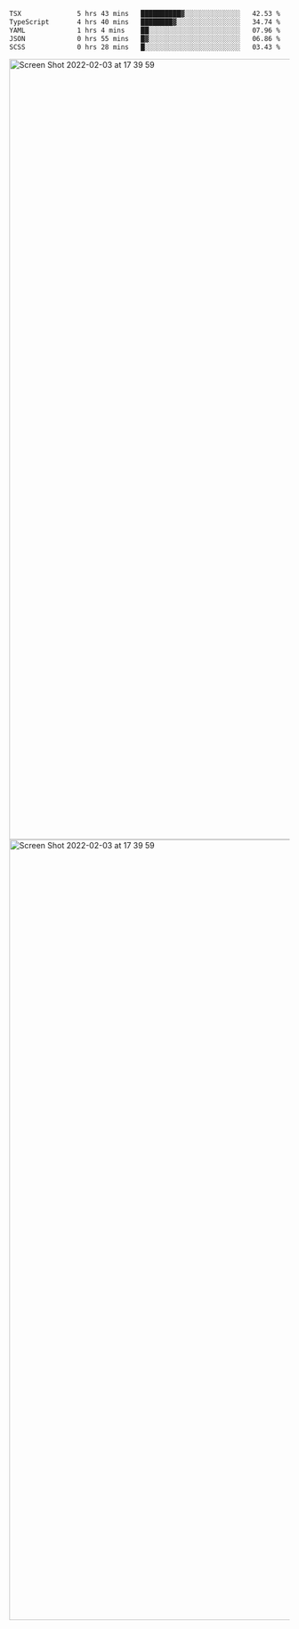 <!--START_SECTION:waka-->

```txt
TSX              5 hrs 43 mins   ██████████▓░░░░░░░░░░░░░░   42.53 %
TypeScript       4 hrs 40 mins   ████████▓░░░░░░░░░░░░░░░░   34.74 %
YAML             1 hrs 4 mins    ██░░░░░░░░░░░░░░░░░░░░░░░   07.96 %
JSON             0 hrs 55 mins   █▓░░░░░░░░░░░░░░░░░░░░░░░   06.86 %
SCSS             0 hrs 28 mins   █░░░░░░░░░░░░░░░░░░░░░░░░   03.43 %
```

<!--END_SECTION:waka-->

<img width="1400" alt="Screen Shot 2022-02-03 at 17 39 59" src="https://user-images.githubusercontent.com/45716542/152387304-f2b60485-53a6-4f4b-a818-5cefb1b0c0ae.png">
<img width="1400" alt="Screen Shot 2022-02-03 at 17 39 59" src="https://user-images.githubusercontent.com/45716542/152387273-ea5cdf21-2a45-44da-8bef-00c1763b1d42.png">

